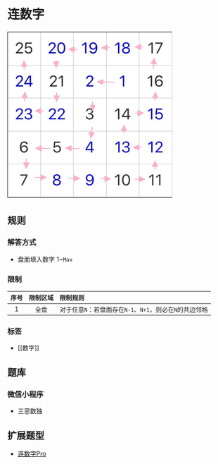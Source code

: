 # 连数字

![题](../images/连数字.png)

## 规则

### 解答方式

- 盘面填入数字 1~`Max`

### 限制

| 序号  | 限制区域 | 限制规则                                 |
|:---:|:----:|:-------------------------------------|
|  1  |  全盘  | 对于任意`N`：若盘面存在`N-1`、`N+1`，则必在`N`的共边邻格 |

### 标签

- [[数字]]

## 题库

### 微信小程序

- 三思数独

## 扩展题型

- [连数字Pro](连数字Pro.md)
